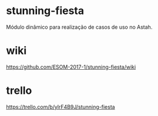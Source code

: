 # stunning-fiesta
Módulo dinâmico para realização de casos de uso no Astah.

# wiki
https://github.com/ESOM-2017-1/stunning-fiesta/wiki

# trello
https://trello.com/b/ylrF4B9J/stunning-fiesta
